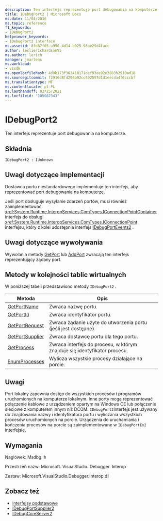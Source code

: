 ```yaml
---
description: Ten interfejs reprezentuje port debugowania na komputerze.
title: IDebugPort2 | Microsoft Docs
ms.date: 11/04/2016
ms.topic: reference
f1_keywords:
- IDebugPort2
helpviewer_keywords:
- IDebugPort2 interface
ms.assetid: 8fd87f05-a950-4d14-b925-98be29d4facc
author: leslierichardson95
ms.author: lerich
manager: jmartens
ms.workload:
- vssdk
ms.openlocfilehash: 4d0b173f362418171def93ee92e3883b2910ad18
ms.sourcegitcommit: f2916d8fd296b92cc402597d1d1eecda4f6cccbf
ms.translationtype: MT
ms.contentlocale: pl-PL
ms.lasthandoff: 03/25/2021
ms.locfileid: "105087343"
---
```

# <a name="idebugport2"></a>IDebugPort2
Ten interfejs reprezentuje port debugowania na komputerze.

## <a name="syntax"></a>Składnia

```
IDebugPort2 : IUnknown
```

## <a name="notes-for-implementers"></a>Uwagi dotyczące implementacji
 Dostawca portu niestandardowego implementuje ten interfejs, aby reprezentować port debugowania na komputerze.

 Jeśli port obsługuje wysyłanie zdarzeń portów, musi również zaimplementować <xref:System.Runtime.InteropServices.ComTypes.IConnectionPointContainer> interfejs do obsługi <xref:System.Runtime.InteropServices.ComTypes.IConnectionPoint> interfejsu, który z kolei udostępnia interfejs [IDebugPortEvents2](../../../extensibility/debugger/reference/idebugportevents2.md) .

## <a name="notes-for-callers"></a>Uwagi dotyczące wywoływania
 Wywołania metody [GetPort](../../../extensibility/debugger/reference/idebugportsupplier2-getport.md) lub [AddPort](../../../extensibility/debugger/reference/idebugportsupplier2-addport.md) zwracają ten interfejs reprezentujący żądany port.

## <a name="methods-in-vtable-order"></a>Metody w kolejności tablic wirtualnych
 W poniższej tabeli przedstawiono metody `IDebugPort2` .

|Metoda|Opis|
|------------|-----------------|
|[GetPortName](../../../extensibility/debugger/reference/idebugport2-getportname.md)|Zwraca nazwę portu.|
|[GetPortId](../../../extensibility/debugger/reference/idebugport2-getportid.md)|Zwraca identyfikator portu.|
|[GetPortRequest](../../../extensibility/debugger/reference/idebugport2-getportrequest.md)|Zwraca żądanie użyte do utworzenia portu (jeśli jest dostępne).|
|[GetPortSupplier](../../../extensibility/debugger/reference/idebugport2-getportsupplier.md)|Zwraca dostawcę portu dla tego portu.|
|[GetProcess](../../../extensibility/debugger/reference/idebugport2-getprocess.md)|Zwraca interfejs do procesu, w którym znajduje się identyfikator procesu.|
|[EnumProcesses](../../../extensibility/debugger/reference/idebugport2-enumprocesses.md)|Wylicza wszystkie procesy działające na porcie.|

## <a name="remarks"></a>Uwagi
 Port lokalny zapewnia dostęp do wszystkich procesów i programów uruchomionych na komputerze lokalnym. Inne porty mogą reprezentować połączenie kablowe z urządzeniem opartym na Windows CE lub połączenie sieciowe z komputerem innym niż DCOM. `IDebugPort2`Interfejs jest używany do znajdowania nazwy i identyfikatora portu i wyliczania wszystkich procesów uruchomionych na porcie. Urządzenia do uruchamiania i kończenia procesów na porcie są zaimplementowane w `IDebugPortEx2` interfejsie.

## <a name="requirements"></a>Wymagania
 Nagłówek: Msdbg. h

 Przestrzeń nazw: Microsoft. VisualStudio. Debugger. Interop

 Zestaw: Microsoft.VisualStudio.Debugger.Interop.dll

## <a name="see-also"></a>Zobacz też
- [Interfejsy podstawowe](../../../extensibility/debugger/reference/core-interfaces.md)
- [IDebugPortSupplier2](../../../extensibility/debugger/reference/idebugportsupplier2.md)
- [IDebugCoreServer2](../../../extensibility/debugger/reference/idebugcoreserver2.md)

